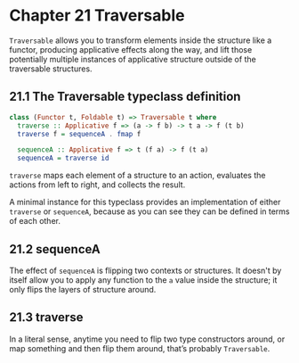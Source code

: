 # Chapter 21 Traversable

`Traversable` allows you to transform elements inside the structure
like a functor, producing applicative effects along the way, and lift
those potentially multiple instances of applicative structure outside
of the traversable structures.

## 21.1 The Traversable typeclass definition

```hs
class (Functor t, Foldable t) => Traversable t where
  traverse :: Applicative f => (a -> f b) -> t a -> f (t b)
  traverse f = sequenceA . fmap f

  sequenceA :: Applicative f => t (f a) -> f (t a)
  sequenceA = traverse id

```

`traverse` maps each element of a structure to an action, evaluates the
actions from left to right, and collects the result.

A minimal instance for this typeclass provides an implementation of either
`traverse` or `sequenceA`, because as you can see they can be defined in
terms of each other.

## 21.2 sequenceA

The effect of `sequenceA` is flipping two contexts or structures. It doesn't
by itself allow you to apply any function to the `a` value inside the
structure; it only flips the layers of structure around.

## 21.3 traverse

In a literal sense, anytime you need to flip two type constructors around,
or map something and then flip them around, that’s probably `Traversable`.
